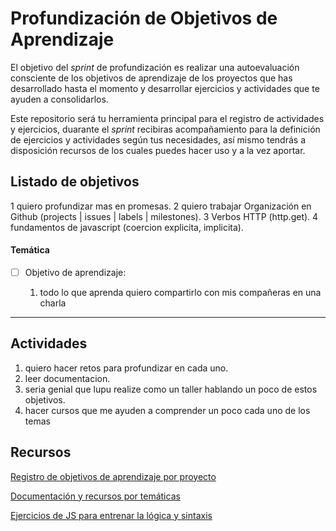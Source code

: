 # Profundización de Objetivos de Aprendizaje

El objetivo del *sprint* de profundización es realizar una autoevaluación consciente de los objetivos de aprendizaje de los proyectos que has desarrollado hasta el momento y desarrollar ejercicios y actividades que te ayuden a consolidarlos.

Este repositorio será tu herramienta principal para el registro de actividades y ejercicios, duarante el *sprint* recibiras acompañamiento para la definición de ejercicios y actividades según tus necesidades, así mismo tendrás a disposición recursos de los cuales puedes hacer uso y a la vez aportar.


## Listado de objetivos

1 quiero profundizar mas en promesas.
2 quiero trabajar Organización en Github (projects | issues | labels | milestones).
3 Verbos HTTP (http.get).
4 fundamentos de javascript (coercion explicita, implicita).

 

#### Temática
    
- [ ] Objetivo de aprendizaje:
     
    1. todo lo que aprenda quiero compartirlo con mis compañeras en una charla


----


## Actividades
1. quiero hacer retos para profundizar en cada uno.
2. leer documentacion.
3. seria genial que lupu realize como un taller hablando un poco de estos objetivos.
4. hacer cursos que me ayuden a comprender un poco cada uno de los temas
 
 


## Recursos
[Registro de objetivos de aprendizaje por proyecto](https://docs.google.com/spreadsheets/d/1COBWl-Mu4d1tvEIdOIY8qkgB6Wklxmwss0neMVGCMJs/edit#gid=502701538)

[Documentación y recursos por temáticas](https://github.com/dapino/Learning-Resources)

[Ejercicios de JS para entrenar la lógica y sintaxis](https://github.com/dapino/daily-js)


 
